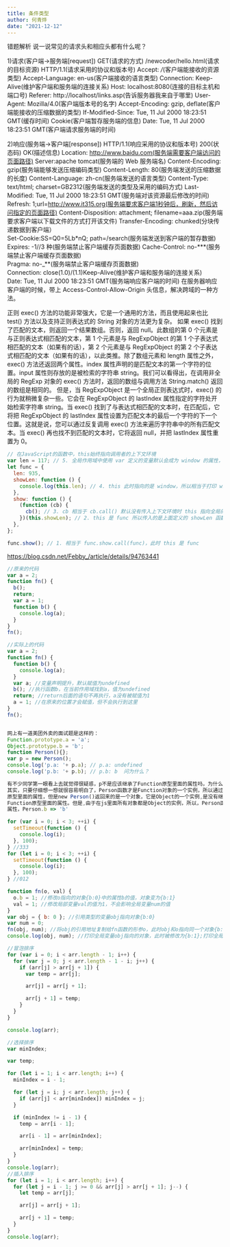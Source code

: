 ```yaml
---
title: 条件类型
author: 何青烨
date: "2021-12-12"
---
```


错题解析
说一说常见的请求头和相应头都有什么呢？

1)请求(客户端->服务端[request])
GET(请求的方式) /newcoder/hello.html(请求的目标资源) HTTP/1.1(请求采用的协议和版本号)
Accept: _/_(客户端能接收的资源类型)
Accept-Language: en-us(客户端接收的语言类型)
Connection: Keep-Alive(维护客户端和服务端的连接关系)
Host: localhost:8080(连接的目标主机和端口号)
Referer: http://localhost/links.asp(告诉服务器我来自于哪里)
User-Agent: Mozilla/4.0(客户端版本号的名字)
Accept-Encoding: gzip, deflate(客户端能接收的压缩数据的类型)
If-Modified-Since: Tue, 11 Jul 2000 18:23:51 GMT(缓存时间)
Cookie(客户端暂存服务端的信息)
Date: Tue, 11 Jul 2000 18:23:51 GMT(客户端请求服务端的时间)

2)响应(服务端->客户端[response])
HTTP/1.1(响应采用的协议和版本号) 200(状态码) OK(描述信息)
Location: http://www.baidu.com(服务端需要客户端访问的页面路径)
Server:apache tomcat(服务端的 Web 服务端名)
Content-Encoding: gzip(服务端能够发送压缩编码类型)
Content-Length: 80(服务端发送的压缩数据的长度)
Content-Language: zh-cn(服务端发送的语言类型)
Content-Type: text/html; charset=GB2312(服务端发送的类型及采用的编码方式)
Last-Modified: Tue, 11 Jul 2000 18:23:51 GMT(服务端对该资源最后修改的时间)
Refresh: 1;url=http://www.it315.org(服务端要求客户端1秒钟后，刷新，然后访问指定的页面路径)
Content-Disposition: attachment; filename=aaa.zip(服务端要求客户端以下载文件的方式打开该文件)
Transfer-Encoding: chunked(分块传递数据到客户端）  
 Set-Cookie:SS=Q0=5Lb\*nQ; path=/search(服务端发送到客户端的暂存数据)
Expires: -1//3 种(服务端禁止客户端缓存页面数据)
Cache-Control: no-\*\*\*(服务端禁止客户端缓存页面数据)  
 Pragma: no-\_\*\*(服务端禁止客户端缓存页面数据)  
 Connection: close(1.0)/(1.1)Keep-Alive(维护客户端和服务端的连接关系)  
 Date: Tue, 11 Jul 2000 18:23:51 GMT(服务端响应客户端的时间)
在服务器响应客户端的时候，带上 Access-Control-Allow-Origin 头信息，解决跨域的一种方法。

正则
exec() 方法的功能非常强大，它是一个通用的方法，而且使用起来也比 test() 方法以及支持正则表达式的 String 对象的方法更为复杂。
如果 exec() 找到了匹配的文本，则返回一个结果数组。否则，返回 null。此数组的第 0 个元素是与正则表达式相匹配的文本，第 1 个元素是与 RegExpObject 的第 1 个子表达式相匹配的文本（如果有的话），第 2 个元素是与 RegExpObject 的第 2 个子表达式相匹配的文本（如果有的话），以此类推。除了数组元素和 length 属性之外，exec() 方法还返回两个属性。index 属性声明的是匹配文本的第一个字符的位置。input 属性则存放的是被检索的字符串 string。我们可以看得出，在调用非全局的 RegExp 对象的 exec() 方法时，返回的数组与调用方法 String.match() 返回的数组是相同的。
但是，当 RegExpObject 是一个全局正则表达式时，exec() 的行为就稍微复杂一些。它会在 RegExpObject 的 lastIndex 属性指定的字符处开始检索字符串 string。当 exec() 找到了与表达式相匹配的文本时，在匹配后，它将把 RegExpObject 的 lastIndex 属性设置为匹配文本的最后一个字符的下一个位置。这就是说，您可以通过反复调用 exec() 方法来遍历字符串中的所有匹配文本。当 exec() 再也找不到匹配的文本时，它将返回 null，并把 lastIndex 属性重置为 0。

```js
// 在JavaScript的函数中，this始终指向调用者的上下文环境
var len = 117; // 5. 全局作用域中使用 var 定义的变量默认会成为 window 的属性，及 window.len
let func = {
  len: 935,
  showLen: function () {
    console.log(this.len); // 4. this 此时指向的是 window，所以相当于打印 window.len
  },
  show: function () {
    (function (cb) {
      cb(); // 3. cb 相当于 cb.call() 默认没有传入上下文环境时 this 指向全局的 window 对象
    })(this.showLen); // 2. this 是 func 所以传入的是上面定义的 showLen 函数
  },
};

func.show(); // 1. 相当于 func.show.call(func)，此时 this 是 func
```

https://blog.csdn.net/Febby_/article/details/94763441

```js
//原来的代码
var a = 2;
function fn() {
  b();
  return;
  var a = 1;
  function b() {
    console.log(a);
  }
}
fn();

//实际上的代码
var a = 2;
function fn() {
  function b() {
    console.log(a);
  }
  var a; //变量声明提升，默认赋值为undefined
  b(); //执行函数b，在当前作用域找到a，值为undefined
  return; //return后面的语句不再执行，a没有被赋值为1
  a = 1; //在原来的位置才会赋值，但不会执行到这里
}
fn();
```

```js

网上有一道美团外卖的面试题是这样的：
Function.prototype.a = 'a';
Object.prototype.b = 'b';
function Person(){};
var p = new Person();
console.log('p.a: '+ p.a); // p.a: undefined
console.log('p.b: '+ p.b); // p.b: b  问为什么？

有不少同学第一眼看上去就觉得很疑惑，p不是应该继承了Function原型里面的属性吗，为什么p.a返回值是undefined呢？
其实，只要仔细想一想就很容易明白了，Person函数才是Function对象的一个实例，所以通过Person.a可以访问到Function
原型里面的属性，但是new Person()返回来的是一个对象，它是Object的一个实例,是没有继承Function的，所以无法访问
Function原型里面的属性。但是,由于在js里面所有对象都是Object的实例，所以，Person函数可以访问到Object原型里面的
属性，Person.b => 'b'
```

```js
for (var i = 0; i < 3; ++i) {
  setTimeout(function () {
    console.log(i);
  }, 100);
} //333
for (let i = 0; i < 3; ++i) {
  setTimeout(function () {
    console.log(i);
  }, 100);
} //012
```

```js
function fn(o, val) {
  o.b = 1; //修改o指向的对象{b:0}中的属性b的值，对象变为{b:1}
  val = 1; //修改局部变量val的值为1，不会影响全局变量num的值
}
var obj = { b: 0 }; //引用类型的变量obj指向对象{b:0}
var num = 0;
fn(obj, num); //将obj的引用地址复制给fn函数的形参o，此时obj和o指向同一个对象{b:0}；将num的值复制一份赋值给val
console.log(obj, num); //打印全局变量obj指向的对象，此时被修改为{b:1};打印全局变量num值，还是0
```

```js
//冒泡排序
for (var i = 0; i < arr.length - 1; i++) {
  for (var j = 0; j < arr.length - 1 - i; j++) {
    if (arr[j] > arr[j + 1]) {
      var temp = arr[j];

      arr[j] = arr[j + 1];

      arr[j + 1] = temp;
    }
  }
}

console.log(arr);

//选择排序
var minIndex;

var temp;

for (let i = 1; i < arr.length; i++) {
  minIndex = i - 1;

  for (let j = i; j < arr.length; j++) {
    if (arr[j] < arr[minIndex]) minIndex = j;
  }

  if (minIndex != i - 1) {
    temp = arr[i - 1];

    arr[i - 1] = arr[minIndex];

    arr[minIndex] = temp;
  }
}
console.log(arr);
//插入排序
for (let i = 1; i < arr.length; i++) {
  for (let j = i - 1; j >= 0 && arr[j] > arr[j + 1]; j--) {
    let temp = arr[j];

    arr[j] = arr[j + 1];

    arr[j + 1] = temp;
  }
}
console.log(arr);
```

<!-- 这里考的是JS的运行机制！ 事件(click,focus等等)，定时器(setTimeout和setInterval)，ajax,都是会触发异步，属于异步任务；js是单线程的，一个时间点只能做一件事，优先处理同步任务； 按照代码从上往下执行，遇到异步，就挂起，放到异步任务里，继续执行同步任务，只有同步任务执行完了，才去看看有没有异步任务，然后再按照顺序执行！ 这里for循环是同步任务，onclick是异步任务，所以等for循环执行完了，i变成4了，注意：这里因为i是全局变量，最后一个i++，使得i为4(后面的onclick函数，最后在循环外面执行，不受i<length限制)； 所以for循环每执行一次，onclick事件函数都会被挂起一次，共4次； for循环结束后，点击事件 触发了4个onclick函数，接着输出4个4！ -->
